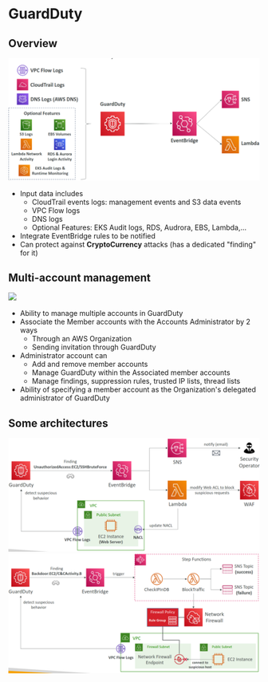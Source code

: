 # GuardDuty

## Overview

<img src="./guardduty.png" />

- Input data includes
  - CloudTrail events logs: management events and S3 data events
  - VPC Flow logs
  - DNS logs
  - Optional Features: EKS Audit logs, RDS, Audrora, EBS, Lambda,...
- Integrate EventBridge rules to be notified
- Can protect against **CryptoCurrency** attacks (has a dedicated "finding" for it)

## Multi-account management

<img src="./guardduty_advanced.png" />

- Ability to manage multiple accounts in GuardDuty
- Associate the Member accounts with the Accounts Administrator by 2 ways
  - Through an AWS Organization
  - Sending invitation through GuardDuty
- Administrator account can
  - Add and remove member accounts
  - Manage GuardDuty within the Associated member accounts
  - Manage findings, suppression rules, trusted IP lists, thread lists
- Ability of specifying a member account as the Organization's delegated administrator of GuardDuty

## Some architectures

<img src="./guardduty-example-1.png" />
<img src="./guardduty-example-2.png" />
